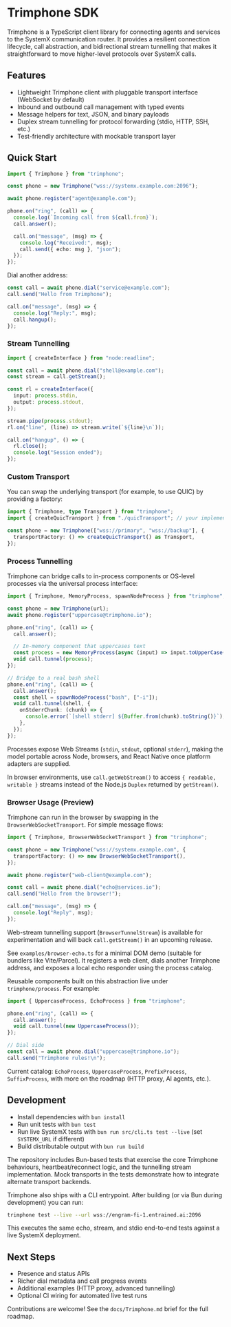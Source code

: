 # Trimphone SDK

Trimphone is a TypeScript client library for connecting agents and services to the SystemX communication router. It provides a resilient connection lifecycle, call abstraction, and bidirectional stream tunnelling that makes it straightforward to move higher-level protocols over SystemX calls.

## Features

- Lightweight Trimphone client with pluggable transport interface (WebSocket by default)
- Inbound and outbound call management with typed events
- Message helpers for text, JSON, and binary payloads
- Duplex stream tunnelling for protocol forwarding (stdio, HTTP, SSH, etc.)
- Test-friendly architecture with mockable transport layer

## Quick Start

```ts
import { Trimphone } from "trimphone";

const phone = new Trimphone("wss://systemx.example.com:2096");

await phone.register("agent@example.com");

phone.on("ring", (call) => {
  console.log(`Incoming call from ${call.from}`);
  call.answer();

  call.on("message", (msg) => {
    console.log("Received:", msg);
    call.send({ echo: msg }, "json");
  });
});
```

Dial another address:

```ts
const call = await phone.dial("service@example.com");
call.send("Hello from Trimphone");

call.on("message", (msg) => {
  console.log("Reply:", msg);
  call.hangup();
});
```

### Stream Tunnelling

```ts
import { createInterface } from "node:readline";

const call = await phone.dial("shell@example.com");
const stream = call.getStream();

const rl = createInterface({
  input: process.stdin,
  output: process.stdout,
});

stream.pipe(process.stdout);
rl.on("line", (line) => stream.write(`${line}\n`));

call.on("hangup", () => {
  rl.close();
  console.log("Session ended");
});
```

### Custom Transport

You can swap the underlying transport (for example, to use QUIC) by providing a factory:

```ts
import { Trimphone, type Transport } from "trimphone";
import { createQuicTransport } from "./quicTransport"; // your implementation

const phone = new Trimphone(["wss://primary", "wss://backup"], {
  transportFactory: () => createQuicTransport() as Transport,
});
```

### Process Tunnelling

Trimphone can bridge calls to in-process components or OS-level processes via the universal process interface:

```ts
import { Trimphone, MemoryProcess, spawnNodeProcess } from "trimphone";

const phone = new Trimphone(url);
await phone.register("uppercase@trimphone.io");

phone.on("ring", (call) => {
  call.answer();

  // In-memory component that uppercases text
  const process = new MemoryProcess(async (input) => input.toUpperCase());
  void call.tunnel(process);
});

// Bridge to a real bash shell
phone.on("ring", (call) => {
  call.answer();
  const shell = spawnNodeProcess("bash", ["-i"]);
  void call.tunnel(shell, {
    onStderrChunk: (chunk) => {
      console.error(`[shell stderr] ${Buffer.from(chunk).toString()}`);
    },
  });
});
```

Processes expose Web Streams (`stdin`, `stdout`, optional `stderr`), making the model portable across Node, browsers, and React Native once platform adapters are supplied.

In browser environments, use `call.getWebStream()` to access `{ readable, writable }` streams instead of the Node.js `Duplex` returned by `getStream()`.

### Browser Usage (Preview)

Trimphone can run in the browser by swapping in the `BrowserWebSocketTransport`. For simple message flows:

```ts
import { Trimphone, BrowserWebSocketTransport } from "trimphone";

const phone = new Trimphone("wss://systemx.example.com", {
  transportFactory: () => new BrowserWebSocketTransport(),
});

await phone.register("web-client@example.com");

const call = await phone.dial("echo@services.io");
call.send("Hello from the browser!");

call.on("message", (msg) => {
  console.log("Reply", msg);
});
```

Web-stream tunnelling support (`BrowserTunnelStream`) is available for experimentation and will back `call.getStream()` in an upcoming release.

See `examples/browser-echo.ts` for a minimal DOM demo (suitable for bundlers like Vite/Parcel). It registers a web client, dials another Trimphone address, and exposes a local echo responder using the process catalog.

Reusable components built on this abstraction live under `trimphone/process`. For example:

```ts
import { UppercaseProcess, EchoProcess } from "trimphone";

phone.on("ring", (call) => {
  call.answer();
  void call.tunnel(new UppercaseProcess());
});

// Dial side
const call = await phone.dial("uppercase@trimphone.io");
call.send("Trimphone rules!\n");
```

Current catalog: `EchoProcess`, `UppercaseProcess`, `PrefixProcess`, `SuffixProcess`, with more on the roadmap (HTTP proxy, AI agents, etc.).

## Development

- Install dependencies with `bun install`
- Run unit tests with `bun test`
- Run live SystemX tests with `bun run src/cli.ts test --live` (set `SYSTEMX_URL` if different)
- Build distributable output with `bun run build`

The repository includes Bun-based tests that exercise the core Trimphone behaviours, heartbeat/reconnect logic, and the tunnelling stream implementation. Mock transports in the tests demonstrate how to integrate alternate transport backends.

Trimphone also ships with a CLI entrypoint. After building (or via Bun during development) you can run:

```bash
trimphone test --live --url wss://engram-fi-1.entrained.ai:2096
```

This executes the same echo, stream, and stdio end-to-end tests against a live SystemX deployment.

## Next Steps

- Presence and status APIs
- Richer dial metadata and call progress events
- Additional examples (HTTP proxy, advanced tunnelling)
- Optional CI wiring for automated live test runs

Contributions are welcome! See the `docs/Trimphone.md` brief for the full roadmap.
